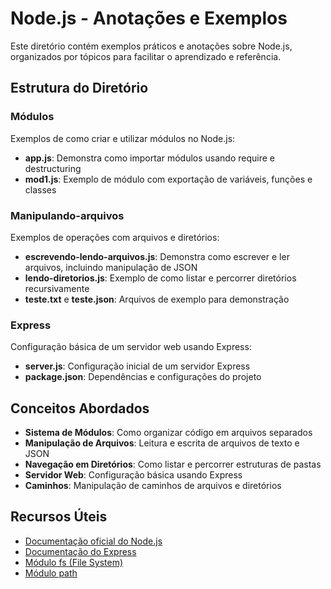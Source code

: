 # Node.js - Anotações e Exemplos

Este diretório contém exemplos práticos e anotações sobre Node.js, organizados por tópicos para facilitar o aprendizado e referência.

## Estrutura do Diretório

### Módulos

Exemplos de como criar e utilizar módulos no Node.js:

- **app.js**: Demonstra como importar módulos usando require e destructuring
- **mod1.js**: Exemplo de módulo com exportação de variáveis, funções e classes

### Manipulando-arquivos

Exemplos de operações com arquivos e diretórios:

- **escrevendo-lendo-arquivos.js**: Demonstra como escrever e ler arquivos, incluindo manipulação de JSON
- **lendo-diretorios.js**: Exemplo de como listar e percorrer diretórios recursivamente
- **teste.txt** e **teste.json**: Arquivos de exemplo para demonstração

### Express

Configuração básica de um servidor web usando Express:

- **server.js**: Configuração inicial de um servidor Express
- **package.json**: Dependências e configurações do projeto

## Conceitos Abordados

- **Sistema de Módulos**: Como organizar código em arquivos separados
- **Manipulação de Arquivos**: Leitura e escrita de arquivos de texto e JSON
- **Navegação em Diretórios**: Como listar e percorrer estruturas de pastas
- **Servidor Web**: Configuração básica usando Express
- **Caminhos**: Manipulação de caminhos de arquivos e diretórios

## Recursos Úteis

- [Documentação oficial do Node.js](https://nodejs.org/docs/latest/api/)
- [Documentação do Express](https://expressjs.com/)
- [Módulo fs (File System)](https://nodejs.org/api/fs.html)
- [Módulo path](https://nodejs.org/api/path.html)
